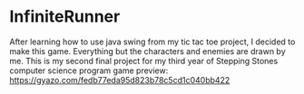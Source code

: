 # InfiniteRunner
After learning how to use java swing from my tic tac toe project, I decided to make this game.
Everything but the characters and enemies are drawn by me.
This is my second final project for my third year of Stepping Stones computer science program
game preview: https://gyazo.com/fedb77eda95d823b78c5cd1c040bb422
